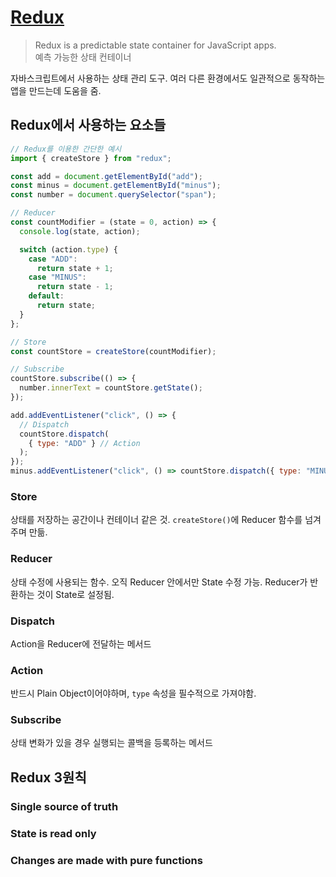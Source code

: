 # [Redux](https://redux.js.org/)

> Redux is a predictable state container for JavaScript apps.<br/>
> 예측 가능한 상태 컨테이너

자바스크립트에서 사용하는 상태 관리 도구. 여러 다른 환경에서도 일관적으로 동작하는 앱을 만드는데 도움을 줌.

## Redux에서 사용하는 요소들

```javascript
// Redux를 이용한 간단한 예시
import { createStore } from "redux";

const add = document.getElementById("add");
const minus = document.getElementById("minus");
const number = document.querySelector("span");

// Reducer
const countModifier = (state = 0, action) => {
  console.log(state, action);

  switch (action.type) {
    case "ADD":
      return state + 1;
    case "MINUS":
      return state - 1;
    default:
      return state;
  }
};

// Store
const countStore = createStore(countModifier);

// Subscribe
countStore.subscribe(() => {
  number.innerText = countStore.getState();
});

add.addEventListener("click", () => {
  // Dispatch
  countStore.dispatch(
    { type: "ADD" } // Action
  );
});
minus.addEventListener("click", () => countStore.dispatch({ type: "MINUS" }));
```

### Store

상태를 저장하는 공간이나 컨테이너 같은 것. `createStore()`에 Reducer 함수를 넘겨주며 만듦.

### Reducer

상태 수정에 사용되는 함수. 오직 Reducer 안에서만 State 수정 가능. Reducer가 반환하는 것이 State로 설정됨.

### Dispatch

Action을 Reducer에 전달하는 메서드

### Action

반드시 Plain Object이어야하며, `type` 속성을 필수적으로 가져야함.

### Subscribe

상태 변화가 있을 경우 실행되는 콜백을 등록하는 메서드

## Redux 3원칙

### Single source of truth

### State is read only

### Changes are made with pure functions
